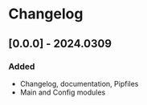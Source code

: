 # Changelog

## [0.0.0] - 2024.0309

### Added

- Changelog, documentation, Pipfiles
- Main and Config modules

